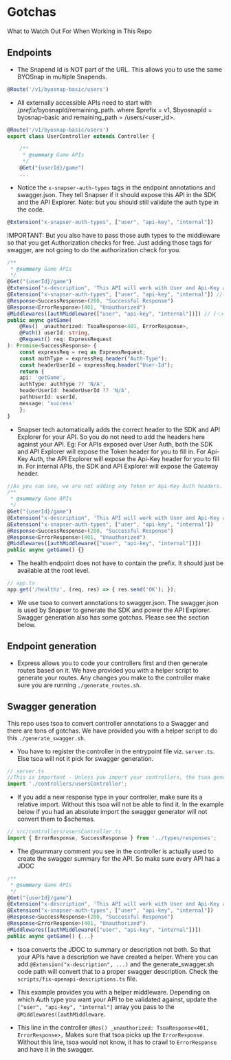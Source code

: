 # Gotchas
What to Watch Out For When Working in This Repo

## Endpoints
- The Snapend Id is NOT part of the URL. This allows you to use the same BYOSnap in multiple Snapends.
```typescript
@Route('/v1/byosnap-basic/users')
```
- All externally accessible APIs need to start with /$prefix/$byosnapId/remaining_path. where $prefix = v1, $byosnapId = byosnap-basic and remaining_path = /users/<user_id>.
```typescript
@Route('/v1/byosnap-basic/users')
export class UserController extends Controller {

    /**
     * @summary Game APIs
     */
    @Get("{userId}/game")
    ...
```
- Notice the `x-snapser-auth-types` tags in the endpoint annotations and swagger.json. They tell Snapser if it should expose this API in the SDK and the API Explorer. Note: but you should still validate the auth type in the code.
```typescript
@Extension("x-snapser-auth-types", ["user", "api-key", "internal"])
```
IMPORTANT: But you also have to pass those auth types to the middleware so that you get Authorization checks for free. Just adding those tags for swagger, are not going to do the authorization check for you.
```typescript
/**
 * @summary Game APIs
 */
@Get("{userId}/game")
@Extension("x-description", 'This API will work with User and Api-Key auth. With a valid user token and api-key, you can access this API.')
@Extension("x-snapser-auth-types", ["user", "api-key", "internal"]) //(👈 This controls the x-snapser-auth-types tags in the swagger)
@Response<SuccessResponse>(200, "Successful Response")
@Response<ErrorResponse>(401, "Unauthorized")
@Middlewares([authMiddleware(["user", "api-key", "internal"])]) // (👈 This tells the middleware that user auth, app auth and internal auth are allowed for this method)
public async getGame(
    @Res() _unauthorized: TsoaResponse<401, ErrorResponse>,
    @Path() userId: string,
    @Request() req: ExpressRequest
): Promise<SuccessResponse> {
    const expressReq = req as ExpressRequest;
    const authType = expressReq.header("Auth-Type");
    const headerUserId = expressReq.header("User-Id");
    return {
    api: 'getGame',
    authType: authType ?? 'N/A',
    headerUserId: headerUserId ?? 'N/A',
    pathUserId: userId,
    message: 'success'
    };
}
```

- Snapser tech automatically adds the correct header to the SDK and API Explorer for your API. So you do not need to add the headers here against your API. Eg: For APIs exposed over User Auth, both the SDK and API Explorer will expose the Token header for you to fill in. For Api-Key Auth, the API Explorer will expose the Api-Key header for you to fill in. For internal APIs, the SDK and API Explorer will expose the Gateway header.
```typescript
//As you can see, we are not adding any Token or Api-Key Auth headers. Snapser handles that for you.
/**
 * @summary Game APIs
 */
@Get("{userId}/game")
@Extension("x-description", 'This API will work with User and Api-Key auth. With a valid user token and api-key, you can access this API.')
@Extension("x-snapser-auth-types", ["user", "api-key", "internal"])
@Response<SuccessResponse>(200, "Successful Response")
@Response<ErrorResponse>(401, "Unauthorized")
@Middlewares([authMiddleware(["user", "api-key", "internal"])])
public async getGame() {}
```
- The health endpoint does not have to contain the prefix. It should just be available at the root level.
```typescript
// app.ts
app.get('/healthz', (req, res) => { res.send('OK'); });
```
- We use tsoa to convert annotations to swagger.json. The swagger.json is used by Snapser to generate the SDK and power the API Explorer. Swagger generation also has some gotchas. Please see the section below.


## Endpoint generation
- Express allows you to code your controllers first and then generate routes based on it. We have provided you with a helper script to generate your routes. Any changes you make to the controller make sure you are running `./generate_routes.sh`.

## Swagger generation
This repo uses tsoa to convert controller annotations to a Swagger and there are tons of gotchas. We have provided you with a helper script to do this `./generate_swagger.sh`.

- You have to register the controller in the entrypoint file viz. `server.ts`. Else tsoa will not it pick for swagger generation.
```typescript
// server.ts
//This is important - Unless you import your controllers, the tsoa generated routes will not be registered
import './controllers/usersController';
```
- If you add a new response type in your controller, make sure its a relative import. Without this tsoa will not be able to find it. In the example below if you had an absolute import the swagger generator will not convert them to $schemas.
```typescript
// src/controllers/usersController.ts
import { ErrorResponse, SuccessResponse } from '../types/responses';
```
- The @summary comment you see in the controller is actually used to create the swagger summary for the API. So make sure every API has a JDOC
```typescript
/**
 * @summary Game APIs
 */
@Get("{userId}/game")
@Extension("x-description", 'This API will work with User and Api-Key auth. With a valid user token and api-key, you can access this API.')
@Extension("x-snapser-auth-types", ["user", "api-key", "internal"])
@Response<SuccessResponse>(200, "Successful Response")
@Response<ErrorResponse>(401, "Unauthorized")
@Middlewares([authMiddleware(["user", "api-key", "internal"])])
public async getGame() {...}
```
- tsoa converts the JDOC to summary or description not both. So that your APIs have a description we have created a helper. Where you can add `@Extension("x-description", ...)` and the generate_swagger.sh code path will convert that to a proper swagger description. Check the `scripts/fix-openapi-descriptions.ts` file.

- This example provides you with a helper middleware. Depending on which Auth type you want your API to be validated against, update the `["user", "api-key", "internal"]` array you pass to the `@Middlewares([authMiddleware`.

- This line in the controller `@Res() _unauthorized: TsoaResponse<401, ErrorResponse>,` Makes sure that tsoa picks up the `ErrorResponse`. Without this line, tsoa would not know, it has to crawl to `ErrorResponse` and have it in the swagger.
